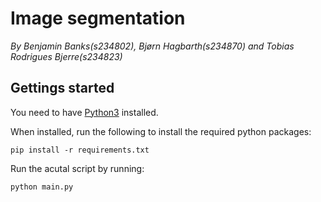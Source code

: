 # Image segmentation

_By Benjamin Banks(s234802), Bjørn Hagbarth(s234870) and Tobias Rodrigues Bjerre(s234823)_

## Gettings started

You need to have [Python3](https://www.python.org/downloads/) installed.

When installed, run the following to install the required python packages:

```
pip install -r requirements.txt
```

Run the acutal script by running:

```
python main.py
```
